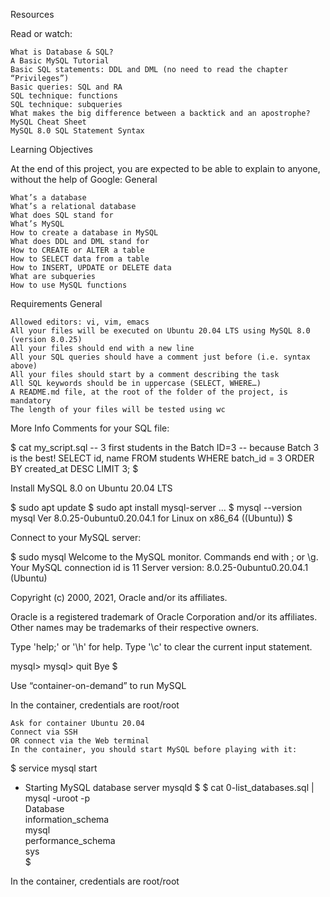 Resources

Read or watch:

    What is Database & SQL?
    A Basic MySQL Tutorial
    Basic SQL statements: DDL and DML (no need to read the chapter “Privileges”)
    Basic queries: SQL and RA
    SQL technique: functions
    SQL technique: subqueries
    What makes the big difference between a backtick and an apostrophe?
    MySQL Cheat Sheet
    MySQL 8.0 SQL Statement Syntax

Learning Objectives

At the end of this project, you are expected to be able to explain to anyone, without the help of Google:
General

    What’s a database
    What’s a relational database
    What does SQL stand for
    What’s MySQL
    How to create a database in MySQL
    What does DDL and DML stand for
    How to CREATE or ALTER a table
    How to SELECT data from a table
    How to INSERT, UPDATE or DELETE data
    What are subqueries
    How to use MySQL functions

Requirements
General

    Allowed editors: vi, vim, emacs
    All your files will be executed on Ubuntu 20.04 LTS using MySQL 8.0 (version 8.0.25)
    All your files should end with a new line
    All your SQL queries should have a comment just before (i.e. syntax above)
    All your files should start by a comment describing the task
    All SQL keywords should be in uppercase (SELECT, WHERE…)
    A README.md file, at the root of the folder of the project, is mandatory
    The length of your files will be tested using wc

More Info
Comments for your SQL file:

$ cat my_script.sql
-- 3 first students in the Batch ID=3
-- because Batch 3 is the best!
SELECT id, name FROM students WHERE batch_id = 3 ORDER BY created_at DESC LIMIT 3;
$

Install MySQL 8.0 on Ubuntu 20.04 LTS

$ sudo apt update
$ sudo apt install mysql-server
...
$ mysql --version
mysql  Ver 8.0.25-0ubuntu0.20.04.1 for Linux on x86_64 ((Ubuntu))
$

Connect to your MySQL server:

$ sudo mysql
Welcome to the MySQL monitor.  Commands end with ; or \g.
Your MySQL connection id is 11
Server version: 8.0.25-0ubuntu0.20.04.1 (Ubuntu)

Copyright (c) 2000, 2021, Oracle and/or its affiliates.

Oracle is a registered trademark of Oracle Corporation and/or its
affiliates. Other names may be trademarks of their respective
owners.

Type 'help;' or '\h' for help. Type '\c' to clear the current input statement.

mysql>
mysql> quit
Bye
$

Use “container-on-demand” to run MySQL

In the container, credentials are root/root

    Ask for container Ubuntu 20.04
    Connect via SSH
    OR connect via the Web terminal
    In the container, you should start MySQL before playing with it:

$ service mysql start                                                   
 * Starting MySQL database server mysqld 
$
$ cat 0-list_databases.sql | mysql -uroot -p                               
Database                                                                                   
information_schema                                                                         
mysql                                                                                      
performance_schema                                                                         
sys                      
$

In the container, credentials are root/root